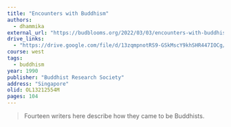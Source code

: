 ```yaml
---
title: "Encounters with Buddhism"
authors:
  - dhammika
external_url: "https://budblooms.org/2022/03/03/encounters-with-buddhism/"
drive_links:
  - "https://drive.google.com/file/d/13zqmpnotRS9-GSkMscY9khSHR447IOCg/view?usp=drivesdk"
course: west
tags:
  - buddhism
year: 1990
publisher: "Buddhist Research Society"
address: "Singapore"
olid: OL13212554M
pages: 104
---
```


> Fourteen writers here describe how they came to be Buddhists.

